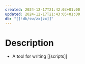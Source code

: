 ```yaml
---
created: 2024-12-17T21:42:03+01:00
updated: 2024-12-17T21:43:05+01:00
db: "[[!db/sw/zx|zx]]"
---
```

# Description
- A tool for writing [[scripts]]